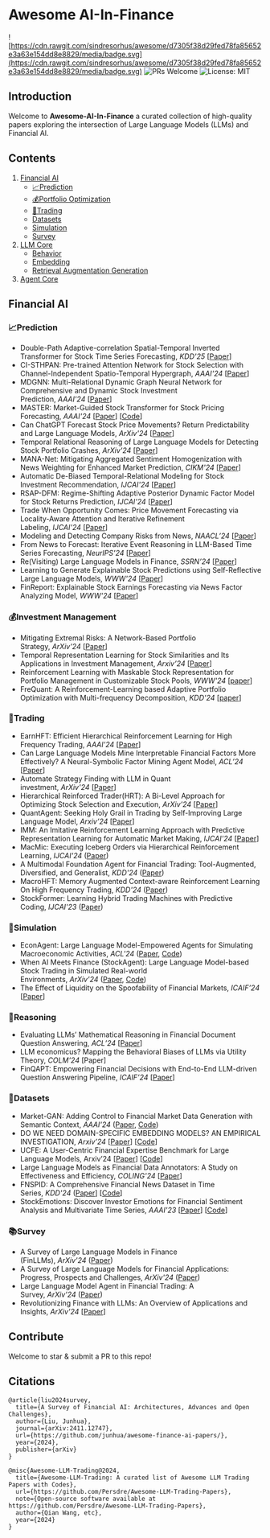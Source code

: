 # Awesome AI-In-Finance

![https://cdn.rawgit.com/sindresorhus/awesome/d7305f38d29fed78fa85652e3a63e154dd8e8829/media/badge.svg](https://cdn.rawgit.com/sindresorhus/awesome/d7305f38d29fed78fa85652e3a63e154dd8e8829/media/badge.svg)
![PRs Welcome](https://img.shields.io/badge/PRs-welcome-brightgreen.svg?style=flat-square)
![License: MIT](https://img.shields.io/badge/License-MIT-yellow.svg)

## Introduction

Welcome to **Awesome-AI-In-Finance** a curated collection of high-quality papers exploring the intersection of Large Language Models (LLMs) and Financial AI.

## Contents
1. [Financial AI](#financial-ai)
   - [📈Prediction](#prediction)
   - [💰Portfolio Optimization](#portfolio-optimization)
   - [🔁Trading](#trading)
   - [Datasets](#datasets)
   - [Simulation](#simulation)
   - [Survey](#survey)
2. [LLM Core](#llm-core)
   - [Behavior](#behavior)
   - [Embedding](#embedding)
   - [Retrieval Augmentation Generation](#retrieval-augmentation-generation)
3. [Agent Core](#agent-core)

## Financial AI

### 📈Prediction

- Double-Path Adaptive-correlation Spatial-Temporal Inverted Transformer for Stock Time Series Forecasting, *KDD'25* [[Paper](https://arxiv.org/pdf/2409.15662)]
- CI-STHPAN: Pre-trained Attention Network for Stock Selection with Channel-Independent Spatio-Temporal Hypergraph, *AAAI'24* [[Paper](https://ojs.aaai.org/index.php/AAAI/article/view/28770)]
- MDGNN: Multi-Relational Dynamic Graph Neural Network for Comprehensive and Dynamic Stock Investment Prediction, *AAAI'24* [[Paper](https://arxiv.org/pdf/2402.06633)]
- MASTER: Market-Guided Stock Transformer for Stock Pricing Forecasting, *AAAI'24* [[Paper](https://arxiv.org/pdf/2312.15235)] [[Code](https://github.com/SJTU-DMTai/MASTER)]
- Can ChatGPT Forecast Stock Price Movements? Return Predictability and Large Language Models, *ArXiv'24* [[Paper](https://arxiv.org/pdf/2304.07619)]
- Temporal Relational Reasoning of Large Language Models for Detecting Stock Portfolio Crashes, *ArXiv'24* [[Paper](https://www.arxiv.org/pdf/2410.17266)]
- MANA-Net: Mitigating Aggregated Sentiment Homogenization with News Weighting for Enhanced Market Prediction, *CIKM'24* [[Paper](https://arxiv.org/pdf/2409.05698)]
- Automatic De-Biased Temporal-Relational Modeling for Stock Investment Recommendation, *IJCAI'24* [[Paper](https://www.ijcai.org/proceedings/2024/0221.pdf)]
- RSAP-DFM: Regime-Shifting Adaptive Posterior Dynamic Factor Model for Stock Returns Prediction, *IJCAI'24* [[Paper](https://www.ijcai.org/proceedings/2024/0676.pdf)]
- Trade When Opportunity Comes: Price Movement Forecasting via Locality-Aware Attention and Iterative Refinement Labeling, *IJCAI'24* [[Paper](https://www.ijcai.org/proceedings/2024/0678.pdf)]
- Modeling and Detecting Company Risks from News, *NAACL’24* [[Paper](https://aclanthology.org/2024.naacl-industry.6.pdf)]
- From News to Forecast: Iterative Event Reasoning in LLM-Based Time Series Forecasting, *NeurIPS'24* [[Paper](https://arxiv.org/pdf/2409.17515v1)]
- Re(Visiting) Large Language Models in Finance, *SSRN’24* [[Paper](https://papers.ssrn.com/sol3/papers.cfm?abstract_id=4963618)]
- Learning to Generate Explainable Stock Predictions using Self-Reflective Large Language Models, *WWW'24* [[Paper](https://arxiv.org/abs/2402.03659)]
- FinReport: Explainable Stock Earnings Forecasting via News Factor Analyzing Model, *WWW'24* [[Paper](https://arxiv.org/abs/2403.02647)]

### 💰Investment Management

- Mitigating Extremal Risks: A Network-Based Portfolio Strategy, *ArXiv'24* [[Paper](https://arxiv.org/pdf/2409.12208v1)]
- Temporal Representation Learning for Stock Similarities and Its Applications in Investment Management, *Arxiv’24* [[Paper](https://arxiv.org/pdf/2407.13751)]
- Reinforcement Learning with Maskable Stock Representation for Portfolio Management in Customizable Stock Pools, *WWW'24* [[paper](https://arxiv.org/pdf/2311.10801)]
- FreQuant: A Reinforcement-Learning based Adaptive Portfolio Optimization with Multi-frequency Decomposition, *KDD'24* [[paper](https://dl.acm.org/doi/10.1145/3637528.3671668)]

### 🔁Trading

- EarnHFT: Efficient Hierarchical Reinforcement Learning for High Frequency Trading, *AAAI'24* [[Paper](https://arxiv.org/pdf/2309.12891)]
- Can Large Language Models Mine Interpretable Financial Factors More Effectively? A Neural-Symbolic Factor Mining Agent Model, *ACL’24* [[Paper](https://aclanthology.org/2024.findings-acl.233.pdf)]
- Automate Strategy Finding with LLM in Quant investment, *ArXiv'24* [[Paper](https://arxiv.org/pdf/2409.06289)]
- Hierarchical Reinforced Trader(HRT): A Bi-Level Approach for Optimizing Stock Selection and Execution, *ArXiv'24* [[Paper](https://arxiv.org/pdf/2410.14927)]
- QuantAgent: Seeking Holy Grail in Trading by Self-Improving Large Language Model, *Arxiv’24* [[Paper](https://arxiv.org/pdf/2402.03755)]
- IMM: An Imitative Reinforcement Learning Approach with Predictive Representation Learning for Automatic Market Making, *IJCAI'24* [[Paper](https://www.ijcai.org/proceedings/2024/0663.pdf)]
- MacMic: Executing Iceberg Orders via Hierarchical Reinforcement Learning, *IJCAI'24* ([Paper](https://www.ijcai.org/proceedings/2024/0664.pdf))
- A Multimodal Foundation Agent for Financial Trading: Tool-Augmented, Diversified, and Generalist, *KDD'24* ([Paper](https://arxiv.org/pdf/2402.18485))
- MacroHFT: Memory Augmented Context-aware Reinforcement Learning On High Frequency Trading, *KDD'24* ([Paper](https://arxiv.org/pdf/2406.14537))
- StockFormer: Learning Hybrid Trading Machines with Predictive Coding, *IJCAI'23* ([Paper](https://www.ijcai.org/proceedings/2023/0530.pdf))

### 🤖Simulation

- EconAgent: Large Language Model-Empowered Agents for Simulating Macroeconomic Activities, *ACL'24* ([Paper](https://aclanthology.org/2024.acl-long.829/), [Code](https://github.com/tsinghua-fib-lab/ACL24-EconAgent))
- When AI Meets Finance (StockAgent): Large Language Model-based Stock Trading in Simulated Real-world Environments, *ArXiv'24* ([Paper](https://arxiv.org/pdf/2407.18957), [Code](https://github.com/MingyuJ666/Stockagent))
- The Effect of Liquidity on the Spoofability of Financial Markets, *ICAIF’24* [[Paper](https://strategicreasoning.org/wp-content/uploads/2024/11/ICAIF24proceedings_Spoofing.pdf)]

### 🤔Reasoning

- Evaluating LLMs’ Mathematical Reasoning in Financial Document Question Answering, *ACL’24* [[Paper](https://aclanthology.org/2024.findings-acl.231.pdf)]
- LLM economicus? Mapping the Behavioral Biases of LLMs via Utility Theory, *COLM’24* [Paper]
- FinQAPT: Empowering Financial Decisions with End-to-End LLM-driven Question Answering Pipeline, *ICAIF’24* [[Paper](https://arxiv.org/pdf/2410.13959)]

### 📁Datasets

- Market-GAN: Adding Control to Financial Market Data Generation with Semantic Context, *AAAI'24* ([Paper](https://arxiv.org/pdf/2309.07708), [Code](https://github.com/kah-ve/MarketGAN))
- DO WE NEED DOMAIN-SPECIFIC EMBEDDING MODELS? AN EMPIRICAL INVESTIGATION, *Arxiv’24* [[Paper](https://arxiv.org/pdf/2409.18511v1)] [[Code](https://github.com/yixuantt/FinMTEB)]
- UCFE: A User-Centric Financial Expertise Benchmark for Large Language Models, Arxiv’24 [[Paper](https://arxiv.org/pdf/2410.14059)] [[Code](https://github.com/TobyYang7/UCFE-Benchmark)]
- Large Language Models as Financial Data Annotators: A Study on Effectiveness and Efficiency, *COLING'24* [[Paper](https://arxiv.org/pdf/2403.18152)]
- FNSPID: A Comprehensive Financial News Dataset in Time Series, *KDD'24* ([Paper](https://arxiv.org/abs/2402.06698)] [[Code](https://github.com/Zdong104/FNSPID_Financial_News_Dataset)]
- StockEmotions: Discover Investor Emotions for Financial Sentiment Analysis and Multivariate Time Series, *AAAI'23* [[Paper](https://arxiv.org/pdf/2301.09279)] [[Code](https://github.com/adlnlp/StockEmotions)]

### 📚Survey

- A Survey of Large Language Models in Finance (FinLLMs), *ArXiv'24* ([Paper](https://arxiv.org/pdf/2402.02315))
- A Survey of Large Language Models for Financial Applications: Progress, Prospects and Challenges, *ArXiv'24* ([Paper](https://arxiv.org/pdf/2406.11903))
- Large Language Model Agent in Financial Trading: A Survey, *ArXiv'24* ([Paper](https://arxiv.org/pdf/2408.06361))
- Revolutionizing Finance with LLMs: An Overview of Applications and Insights, *ArXiv'24* [[Paper](https://arxiv.org/pdf/2401.11641)]


## Contribute

Welcome to star & submit a PR to this repo!

## Citations

```
@article{liu2024survey,
  title={A Survey of Financial AI: Architectures, Advances and Open Challenges},
  author={Liu, Junhua},
  journal={arXiv:2411.12747},
  url={https://github.com/junhua/awesome-finance-ai-papers/},
  year={2024},
  publisher={arXiv}
}
```

```
@misc{Awesome-LLM-Trading@2024,
  title={Awesome-LLM-Trading: A curated list of Awesome LLM Trading Papers with Codes},
  url={https://github.com/Persdre/Awesome-LLM-Trading-Papers},
  note={Open-source software available at https://github.com/Persdre/Awesome-LLM-Trading-Papers},
  author={Qian Wang, etc},
  year={2024}
}
```
